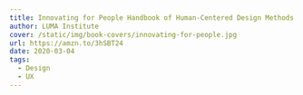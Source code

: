 ```yaml
---
title: Innovating for People Handbook of Human-Centered Design Methods
author: LUMA Institute
cover: /static/img/book-covers/innovating-for-people.jpg
url: https://amzn.to/3hSBT24
date: 2020-03-04
tags:
  - Design
  - UX
---
```

